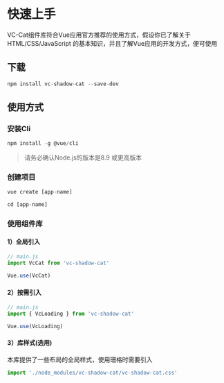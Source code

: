 # 快速上手

VC-Cat组件库符合Vue应用官方推荐的使用方式，假设你已了解关于 HTML/CSS/JavaScript 的基本知识，并且了解Vue应用的开发方式，便可使用

## 下载

```javascript
npm install vc-shadow-cat --save-dev
```

## 使用方式

### 安装Cli

```javascript
npm install -g @vue/cli
```
> 请务必确认Node.js的版本是8.9 或更高版本

### 创建项目

```javascript
vue create [app-name]

cd [app-name]
```

### 使用组件库

#### 1）全局引入

```javascript
// main.js
import VcCat from 'vc-shadow-cat'

Vue.use(VcCat)
```

#### 2）按需引入

```javascript
// main.js
import { VcLoading } from 'vc-shadow-cat'

Vue.use(VcLoading)
```

#### 3）库样式(选用)

本库提供了一些布局的全局样式，使用珊格时需要引入

```javascript
import './node_modules/vc-shadow-cat/vc-shadow-cat.css'
```
